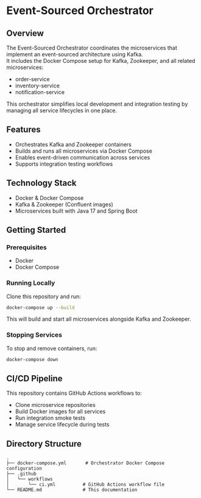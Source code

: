 # Event-Sourced Orchestrator

## Overview

The Event-Sourced Orchestrator coordinates the microservices that implement an event-sourced architecture using Kafka.  
It includes the Docker Compose setup for Kafka, Zookeeper, and all related microservices:  
- order-service  
- inventory-service  
- notification-service

This orchestrator simplifies local development and integration testing by managing all service lifecycles in one place.

## Features

- Orchestrates Kafka and Zookeeper containers
- Builds and runs all microservices via Docker Compose
- Enables event-driven communication across services
- Supports integration testing workflows

## Technology Stack

- Docker & Docker Compose  
- Kafka & Zookeeper (Confluent images)  
- Microservices built with Java 17 and Spring Boot  

## Getting Started

### Prerequisites

- Docker  
- Docker Compose  

### Running Locally

Clone this repository and run:

```bash
docker-compose up --build
```

This will build and start all microservices alongside Kafka and Zookeeper.

### Stopping Services

To stop and remove containers, run:

```bash
docker-compose down
```

## CI/CD Pipeline

This repository contains GitHub Actions workflows to:

- Clone microservice repositories
- Build Docker images for all services
- Run integration smoke tests
- Manage service lifecycle during tests

## Directory Structure

```plaintext
.
├── docker-compose.yml       # Orchestrator Docker Compose configuration
├── .github
│   └── workflows
│       └── ci.yml          # GitHub Actions workflow file
└── README.md               # This documentation
